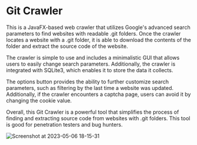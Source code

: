 # Git Crawler

This is a JavaFX-based web crawler that utilizes Google's advanced search parameters to find websites with readable .git folders. Once the crawler locates a website with a .git folder, it is able to download the contents of the folder and extract the source code of the website.

The crawler is simple to use and includes a minimalistic GUI that allows users to easily change search parameters. Additionally, the crawler is integrated with SQLite3, which enables it to store the data it collects.

The options button provides the ability to further customize search parameters, such as filtering by the last time a website was updated. Additionally, if the crawler encounters a captcha page, users can avoid it by changing the cookie value.

Overall, this Git Crawler is a powerful tool that simplifies the process of finding and extracting source code from websites with .git folders. This tool is good for penetration testers and bug hunters.

![Screenshot at 2023-05-06 18-15-31](https://user-images.githubusercontent.com/16736715/236632709-200ac0b2-9dfc-4f1b-ae89-ab1e69b74955.png)
